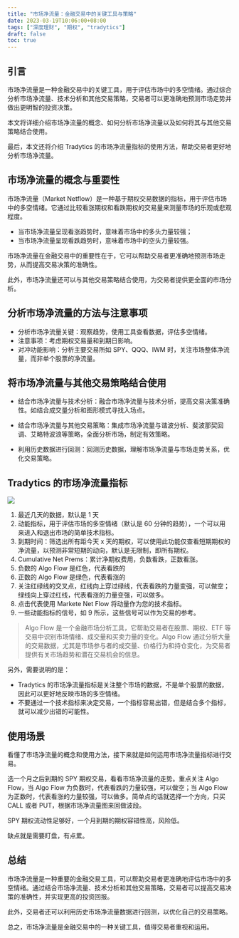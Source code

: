 ```yaml
---
title: "市场净流量：金融交易中的关键工具与策略"
date: 2023-03-19T10:06:00+08:00
tags: ["深度理财", "期权", "tradytics"]
draft: false
toc: true
---
```


## 引言

市场净流量是一种金融交易中的关键工具，用于评估市场中的多空情绪。通过综合分析市场净流量、技术分析和其他交易策略，交易者可以更准确地预测市场走势并做出更明智的投资决策。

本文将详细介绍市场净流量的概念、如何分析市场净流量以及如何将其与其他交易策略结合使用。

最后，本文还将介绍 Tradytics 的市场净流量指标的使用方法，帮助交易者更好地分析市场净流量。

<!--more-->

## 市场净流量的概念与重要性

市场净流量（Market Netflow）是一种基于期权交易数据的指标，用于评估市场中的多空情绪。它通过比较看涨期权和看跌期权的交易量来测量市场的乐观或悲观程度。

- 当市场净流量呈现看涨趋势时，意味着市场中的多头力量较强；
- 当市场净流量呈现看跌趋势时，意味着市场中的空头力量较强。

市场净流量在金融交易中的重要性在于，它可以帮助交易者更准确地预测市场走势，从而提高交易决策的准确性。

此外，市场净流量还可以与其他交易策略结合使用，为交易者提供更全面的市场分析。

## 分析市场净流量的方法与注意事项


- 分析市场净流量关键：观察趋势，使用工具查看数据，评估多空情绪。
- 注意事项：考虑期权交易量和到期日影响。
- 对冲功能影响：分析主要交易所如 SPY、QQQ、IWM 时，关注市场整体净流量，而非单个股票的净流量。

## 将市场净流量与其他交易策略结合使用

- 结合市场净流量与技术分析：融合市场净流量与技术分析，提高交易决策准确性。如结合成交量分析和图形模式寻找入场点。

- 结合市场净流量与其他交易策略：集成市场净流量与谐波分析、斐波那契回调、艾略特波浪等策略，全面分析市场，制定有效策略。

- 利用历史数据进行回测：回测历史数据，理解市场净流量与市场走势关系，优化交易策略。

## Tradytics 的市场净流量指标

![](https://img.forecho.com/iVYW7d.png)

1. 最近几天的数据，默认是 1 天
2. 动能指标，用于评估市场的多空情绪（默认是 60 分钟的趋势），一个可以用来进入和退出市场的简单技术指标。
3. 到期时间：筛选出所有距今天 x 天的期权，可以使用此功能仅查看短期期权的净流量，以预测非常短期的动向，默认是无限制，即所有期权。
4. Cumulative Net Prems：累计净期权费用，负数看跌，正数看涨。
5. 负数的 Algo Flow 是红色，代表看跌的
6. 正数的 Algo Flow 是绿色，代表看涨的
7. 关注红绿线的交叉点，红线向上穿过绿线，代表看跌的力量变强，可以做空；绿线向上穿过红线，代表看涨的力量变强，可以做多。
8. 点击代表使用 Markete Net Flow 将动量作为您的技术指标。
9. 一些动能指标的信号，如 9 所示，这些信号可以作为交易的参考。

> Algo Flow 是一个金融市场分析工具，它帮助交易者在股票、期权、ETF 等交易中识别市场情绪、成交量和买卖力量的变化。Algo Flow 通过分析大量的交易数据，尤其是市场参与者的成交量、价格行为和持仓变化，为交易者提供有关市场趋势和潜在交易机会的信息。

另外，需要说明的是：

- Tradytics 的市场净流量指标是关注整个市场的数据，不是单个股票的数据，因此可以更好地反映市场的多空情绪。
- 不要通过一个技术指标来决定交易，一个指标容易出错，但是结合多个指标，就可以减少出错的可能性。

## 使用场景

看懂了市场净流量的概念和使用方法，接下来就是如何运用市场净流量指标进行交易。

选一个月之后到期的 SPY 期权交易，看看市场净流量的走势。重点关注 Algo Flow，当 Algo Flow 为负数时，代表看跌的力量较强，可以做空；当 Algo Flow 为正数时，代表看涨的力量较强，可以做多。简单点的话就选择一个方向，只买 CALL 或者 PUT，根据市场净流量图来回做波段。

SPY 期权流动性足够好，一个月到期的期权容错性高，风险低。

缺点就是需要盯盘，有点累。


## 总结

市场净流量是一种重要的金融交易工具，可以帮助交易者更准确地评估市场中的多空情绪。通过结合市场净流量、技术分析和其他交易策略，交易者可以提高交易决策的准确性，并实现更高的投资回报。

此外，交易者还可以利用历史市场净流量数据进行回测，以优化自己的交易策略。

总之，市场净流量是金融交易中的一种关键工具，值得交易者重视和运用。